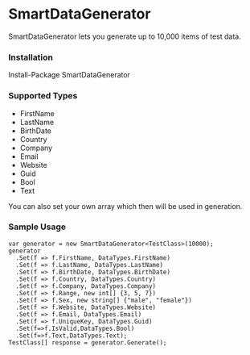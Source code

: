 # SmartDataGenerator
SmartDataGenerator lets you generate up to 10,000 items of test data.

### Installation
Install-Package SmartDataGenerator 

### Supported Types
* FirstName
* LastName
* BirthDate
* Country
* Company
* Email
* Website
* Guid
* Bool
* Text
   
You can also set your own array which then will be used in generation.

### Sample Usage
```
var generator = new SmartDataGenerator<TestClass>(10000);
generator
  .Set(f => f.FirstName, DataTypes.FirstName)
  .Set(f => f.LastName, DataTypes.LastName)
  .Set(f => f.BirthDate, DataTypes.BirthDate)
  .Set(f => f.Country, DataTypes.Country)
  .Set(f => f.Company, DataTypes.Company)
  .Set(f => f.Range, new int[] {3, 5, 7})
  .Set(f => f.Sex, new string[] {"male", "female"})
  .Set(f => f.Website, DataTypes.Website)
  .Set(f => f.Email, DataTypes.Email)
  .Set(f => f.UniqueKey, DataTypes.Guid)
  .Set(f=>f.IsValid,DataTypes.Bool)
  .Set(f=>f.Text,DataTypes.Text);
TestClass[] response = generator.Generate();
```

